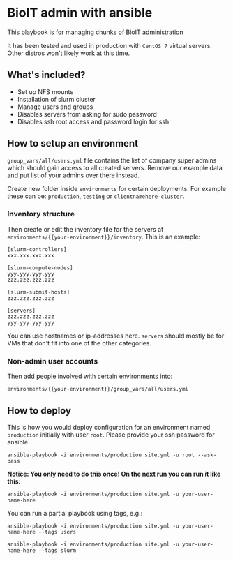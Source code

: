 # BioIT admin with ansible

This playbook is for managing chunks of BioIT administration

It has been tested and used in production with `CentOS 7` virtual servers. Other distros won't likely work at this time.

## What's included?
* Set up NFS mounts
* Installation of slurm cluster
* Manage users and groups
* Disables servers from asking for sudo password
* Disables ssh root access and password login for ssh

## How to setup an environment

`group_vars/all/users.yml` file contains the list of company super admins which should gain access to all created servers. Remove our example data and put list of your admins over there instead.

Create new folder inside `environments` for certain deployments. For example these can be: `production`, `testing` or `clientnamehere-cluster`.

### Inventory structure

Then create or edit the inventory file for the servers at `environments/{{your-environment}}/inventory`. This is an example:
```
[slurm-controllers]
xxx.xxx.xxx.xxx

[slurm-compute-nodes]
yyy.yyy.yyy.yyy
zzz.zzz.zzz.zzz

[slurm-submit-hosts]
zzz.zzz.zzz.zzz

[servers]
zzz.zzz.zzz.zzz
yyy.yyy.yyy.yyy
```
You can use hostnames or ip-addresses here. `servers` should mostly be for VMs that don't fit into one of the other categories.

### Non-admin user accounts

Then add people involved with certain environments into:
```
environments/{{your-environment}}/group_vars/all/users.yml
```

## How to deploy

This is how you would deploy configuration for an environment named `production` initially with user `root`. Please provide your ssh password for ansible.

```console
ansible-playbook -i environments/production site.yml -u root --ask-pass
```

**Notice: You only need to do this once! On the next run you can run it like this:**
```console
ansible-playbook -i environments/production site.yml -u your-user-name-here
```

You can run a partial playbook using tags, e.g.:

```console
ansible-playbook -i environments/production site.yml -u your-user-name-here --tags users
```

```console
ansible-playbook -i environments/production site.yml -u your-user-name-here --tags slurm
```
